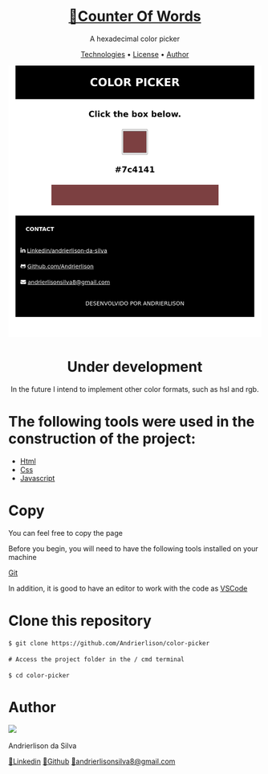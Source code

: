 <h1 align="center">
    <a href="https://andrierlison.github.io/counter-of-words/">🔗Counter Of Words</a>
</h1>

<p align="center">A hexadecimal color picker</p>

<p align="center">
    <a href="#technologies">Technologies</a> •
    <a href="https://github.com/Andrierlison/color-picker/blob/master/LICENSE" target="_blank">License</a> •
    <a href="#author">Author</a>
</p>

<p align="center">
    <img alt="Banner" title="Banner" src="images/banner.png" width="600px" />
</p>

<div align="center">
<h1>Under development</h2>
<p>In the future I intend to implement other color formats, such as hsl and rgb.</p>
</div>

<h1 id="technologies">The following tools were used in the construction of the project:</h1>

- [Html](https://developer.mozilla.org/pt-BR/docs/Web/HTML)
- [Css](https://developer.mozilla.org/pt-BR/docs/Web/CSS)
- [Javascript](https://developer.mozilla.org/pt-BR/docs/Aprender/JavaScript)

<h1>Copy</h1>
<p>You can feel free to copy the page</p>

<p>Before you begin, you will need to have the following tools installed on your machine</p>
<a href="https://git-scm.com">Git</a>
<p>In addition, it is good to have an editor to work with the code as <a href="https://code.visualstudio.com/">VSCode</a></p>

<h1>Clone this repository</h1>

```
$ git clone https://github.com/Andrierlison/color-picker

# Access the project folder in the / cmd terminal

$ cd color-picker
```

<h1 id="author">Author</h1>
<img 
src="https://avatars1.githubusercontent.com/u/58059077?s=460&u=fe7710f54c3de191e906a30fd79877cecd312e9b&v=4"
width="100px"
/>
<p>Andrierlison da Silva</p>
<a href="https://www.linkedin.com/in/andrierlison-da-silva-916775190/">🔗Linkedin</a>
<a href="https://github.com/Andrierlison">🔗Github</a>
<a href="mailto:andrierlisonsilva8@gmail.com"><i class="fas fa-envelope"></i>🔗andrierlisonsilva8@gmail.com</a>
